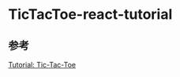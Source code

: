 # TicTacToe-react-tutorial
## 参考
[Tutorial: Tic-Tac-Toe](https://react.dev/learn/tutorial-tic-tac-toe)
